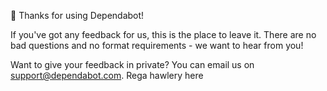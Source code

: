 👋 Thanks for using Dependabot!

If you've got any feedback for us, this is the place to leave it. There are no
bad questions and no format requirements - we want to hear from you!

Want to give your feedback in private? You can email us on
[support@dependabot.com](mailto:support@dependabot.com).
Rega hawlery here 
